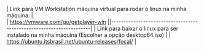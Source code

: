 | Link para VM Workstation máquina virtual para rodar o linux na minha máquina: |                                                              
| https://vmware.com/go/getplayer-win                                           ||---------------------------------------------------------------------|
| Link para baixar o linux para ser instalado na minha máquina (Escolher a opção desktop64.iso) |
| https://ubuntu.itsbrasil.net/ubuntu-releases/focal/          |

